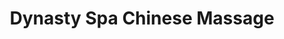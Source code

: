 ---
title: "Dynasty Spa Chinese Massage"
url: /southgate/dynasty-spa-chinese-massage/
shop: massage
---